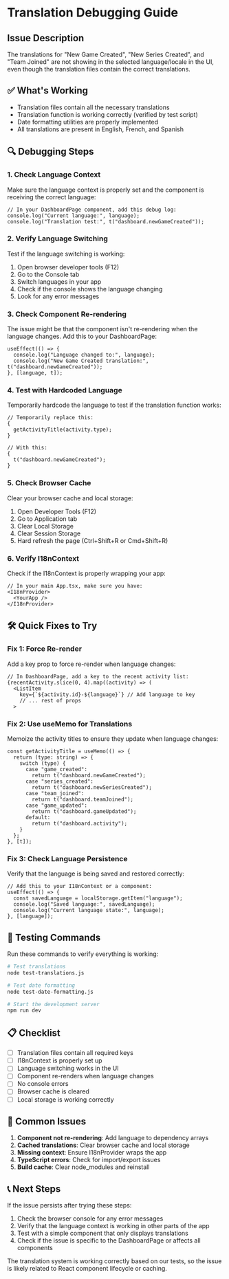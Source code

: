 # Translation Debugging Guide

## Issue Description

The translations for "New Game Created", "New Series Created", and "Team Joined" are not showing in the selected language/locale in the UI, even though the translation files contain the correct translations.

## ✅ What's Working

- Translation files contain all the necessary translations
- Translation function is working correctly (verified by test script)
- Date formatting utilities are properly implemented
- All translations are present in English, French, and Spanish

## 🔍 Debugging Steps

### 1. Check Language Context

Make sure the language context is properly set and the component is receiving the correct language:

```tsx
// In your DashboardPage component, add this debug log:
console.log("Current language:", language);
console.log("Translation test:", t("dashboard.newGameCreated"));
```

### 2. Verify Language Switching

Test if the language switching is working:

1. Open browser developer tools (F12)
2. Go to the Console tab
3. Switch languages in your app
4. Check if the console shows the language changing
5. Look for any error messages

### 3. Check Component Re-rendering

The issue might be that the component isn't re-rendering when the language changes. Add this to your DashboardPage:

```tsx
useEffect(() => {
  console.log("Language changed to:", language);
  console.log("New Game Created translation:", t("dashboard.newGameCreated"));
}, [language, t]);
```

### 4. Test with Hardcoded Language

Temporarily hardcode the language to test if the translation function works:

```tsx
// Temporarily replace this:
{
  getActivityTitle(activity.type);
}

// With this:
{
  t("dashboard.newGameCreated");
}
```

### 5. Check Browser Cache

Clear your browser cache and local storage:

1. Open Developer Tools (F12)
2. Go to Application tab
3. Clear Local Storage
4. Clear Session Storage
5. Hard refresh the page (Ctrl+Shift+R or Cmd+Shift+R)

### 6. Verify I18nContext

Check if the I18nContext is properly wrapping your app:

```tsx
// In your main App.tsx, make sure you have:
<I18nProvider>
  <YourApp />
</I18nProvider>
```

## 🛠️ Quick Fixes to Try

### Fix 1: Force Re-render

Add a key prop to force re-render when language changes:

```tsx
// In DashboardPage, add a key to the recent activity list:
{recentActivity.slice(0, 4).map((activity) => (
  <ListItem
    key={`${activity.id}-${language}`} // Add language to key
    // ... rest of props
  >
```

### Fix 2: Use useMemo for Translations

Memoize the activity titles to ensure they update when language changes:

```tsx
const getActivityTitle = useMemo(() => {
  return (type: string) => {
    switch (type) {
      case "game_created":
        return t("dashboard.newGameCreated");
      case "series_created":
        return t("dashboard.newSeriesCreated");
      case "team_joined":
        return t("dashboard.teamJoined");
      case "game_updated":
        return t("dashboard.gameUpdated");
      default:
        return t("dashboard.activity");
    }
  };
}, [t]);
```

### Fix 3: Check Language Persistence

Verify that the language is being saved and restored correctly:

```tsx
// Add this to your I18nContext or a component:
useEffect(() => {
  const savedLanguage = localStorage.getItem("language");
  console.log("Saved language:", savedLanguage);
  console.log("Current language state:", language);
}, [language]);
```

## 🧪 Testing Commands

Run these commands to verify everything is working:

```bash
# Test translations
node test-translations.js

# Test date formatting
node test-date-formatting.js

# Start the development server
npm run dev
```

## 📋 Checklist

- [ ] Translation files contain all required keys
- [ ] I18nContext is properly set up
- [ ] Language switching works in the UI
- [ ] Component re-renders when language changes
- [ ] No console errors
- [ ] Browser cache is cleared
- [ ] Local storage is working correctly

## 🚨 Common Issues

1. **Component not re-rendering**: Add language to dependency arrays
2. **Cached translations**: Clear browser cache and local storage
3. **Missing context**: Ensure I18nProvider wraps the app
4. **TypeScript errors**: Check for import/export issues
5. **Build cache**: Clear node_modules and reinstall

## 📞 Next Steps

If the issue persists after trying these steps:

1. Check the browser console for any error messages
2. Verify that the language context is working in other parts of the app
3. Test with a simple component that only displays translations
4. Check if the issue is specific to the DashboardPage or affects all components

The translation system is working correctly based on our tests, so the issue is likely related to React component lifecycle or caching.
